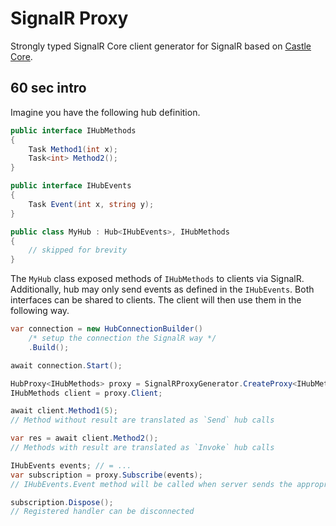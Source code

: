 # SignalR Proxy

Strongly typed SignalR Core client generator for SignalR based on [Castle Core](https://github.com/castleproject/Core).

## 60 sec intro

Imagine you have the following hub definition.

```csharp
public interface IHubMethods
{
    Task Method1(int x);
    Task<int> Method2();
}

public interface IHubEvents
{
    Task Event(int x, string y);
}

public class MyHub : Hub<IHubEvents>, IHubMethods
{
    // skipped for brevity
}
```

The `MyHub` class exposed methods of `IHubMethods` to clients via SignalR. Additionally, hub may only send events as defined
in the `IHubEvents`. Both interfaces can be shared to clients. The client will then use them in the following way.

```csharp
var connection = new HubConnectionBuilder()
    /* setup the connection the SignalR way */
    .Build();

await connection.Start();

HubProxy<IHubMethods> proxy = SignalRProxyGenerator.CreateProxy<IHubMethods>(connection);
IHubMethods client = proxy.Client;

await client.Method1(5);
// Method without result are translated as `Send` hub calls

var res = await client.Method2();
// Methods with result are translated as `Invoke` hub calls

IHubEvents events; // = ...
var subscription = proxy.Subscribe(events);
// IHubEvents.Event method will be called when server sends the appropriate message

subscription.Dispose();
// Registered handler can be disconnected
```
